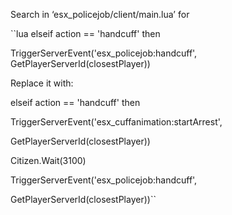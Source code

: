 Search in ‘esx_policejob/client/main.lua’ for

``lua
elseif action == 'handcuff' then

TriggerServerEvent('esx_policejob:handcuff', GetPlayerServerId(closestPlayer))


Replace it with:

elseif action == 'handcuff' then

TriggerServerEvent('esx_cuffanimation:startArrest',

GetPlayerServerId(closestPlayer))

Citizen.Wait(3100)

TriggerServerEvent('esx_policejob:handcuff',

GetPlayerServerId(closestPlayer))``
